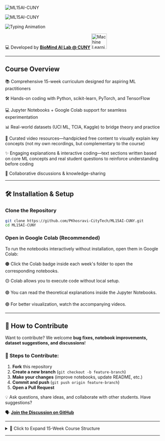 ![ML15AI-CUNY](https://img.shields.io/badge/ML15AI--CUNY-Master%20Machine%20Learning%20in%2015%20Weeks-007BFF?style=for-the-badge&logo=python&logoColor=F7A41D)


![ML15AI-CUNY](https://readme-typing-svg.herokuapp.com/?font=Fira+Code&size=22&pause=1000&color=F7A41D&width=700&lines=ML15AI-CUNY%3A+Master+Machine+Learning+in+15+Weeks%21)


![Typing Animation](https://readme-typing-svg.herokuapp.com/?font=Fira+Code&size=22&pause=1000&color=00C8A3&width=900&lines=ML+course+blending+theory%2C+coding%2C+and+real-world+applications.)

💻 Developed by **[BioMind AI Lab @ CUNY](https://sites.google.com/view/biomind-ai-lab)** <img src="https://upload.wikimedia.org/wikipedia/commons/6/64/Dall-e_3_%28jan_%2724%29_artificial_intelligence_icon.png" alt="Machine Learning Icon" width="50"/>

---

## Course Overview  

📚 Comprehensive 15-week curriculum designed for aspiring ML practitioners

🛠️ Hands-on coding with Python, scikit-learn, PyTorch, and TensorFlow

💻 Jupyter Notebooks + Google Colab support for seamless experimentation

📊 Real-world datasets (UCI ML, TCIA, Kaggle) to bridge theory and practice

🎥 Curated video resources—handpicked free content to visually explain key concepts (not my own recordings, but complementary to the course)

✨ Engaging explanations & interactive coding—text sections written based on core ML concepts and real student questions to reinforce understanding before coding

🤝 Collaborative discussions & knowledge-sharing

---

## 🛠 Installation & Setup  
### **Clone the Repository**
```bash
git clone https://github.com/PKhosravi-CityTech/ML15AI-CUNY.git
cd ML15AI-CUNY
```
### Open in Google Colab (Recommended)
To run the notebooks interactively without installation, open them in Google Colab:

🟠 Click the Colab badge inside each week's folder to open the corresponding notebooks.

🟡 Colab allows you to execute code without local setup.

🟢 You can read the theoretical explanations inside the Jupyter Notebooks.

🟣 For better visualization, watch the accompanying videos.

---

## 🤝 How to Contribute

Want to contribute? We welcome **bug fixes, notebook improvements, dataset suggestions, and discussions**!

### 📝 Steps to Contribute:
1. **Fork** this repository  
2. **Create a new branch** (`git checkout -b feature-branch`)  
3. **Make your changes** (improve notebooks, update README, etc.)  
4. **Commit and push** (`git push origin feature-branch`)  
5. **Open a Pull Request**  

💡 Ask questions, share ideas, and collaborate with other students. Have suggestions? 

🗣 **[Join the Discussion on GitHub](https://github.com/PKhosravi-CityTech/ML15AI-CUNY/discussions)** 

---

<details>
  <summary>📅 Click to Expand 15-Week Course Structure</summary>

| **Week** | **Topic** | **Key Concepts & Hands-On** |
|---------|----------|---------------------------|
| 🟠 **Week 01** | 🔥 Introduction to ML & AI | Types of ML (Supervised, Unsupervised, RL), AI vs. ML, Learning Paradigms |
| 🟡 **Week 02** | 📊 Regression Techniques | Linear & Logistic Regression, Loss Functions, Bias-Variance Tradeoff |
| 🟢 **Week 03** | 🌲 Decision Trees & Ensemble Methods | CART, Random Forests, Gradient Boosting (XGBoost, LightGBM) |
| 🔵 **Week 04** | 🎯 SVMs & Kernel Methods | Large Margin Classifiers, Soft/Hard Margins, Kernel Trick |
| 🟣 **Week 05** | 🔗 Clustering & Unsupervised Learning | K-Means, Hierarchical Clustering, DBSCAN, Silhouette Score |
| 🔴 **Week 06** | ✂️ Dimensionality Reduction & Visualization | PCA, LDA, t-SNE, UMAP, Feature Selection vs. Extraction |
| ⚫ **Week 07** | 📌 Probabilistic & Bayesian Learning | Naive Bayes, Gaussian Mixture Models, Bayesian Inference |
| ⚪ **Week 08** | 🧠 Neural Networks Foundations | Perceptron, Feedforward Networks, Backpropagation, PyTorch Implementation |
| 🏆 **Week 09** | 🖼️ Deep Learning for Vision (CNNs) | Convolutions, Pooling, Architectures (LeNet, ResNet), Transfer Learning |
| 🎙 **Week 10** | 📖 NLP Fundamentals & Attention | Word Embeddings (Word2Vec, GloVe), RNNs, Seq2Seq, Basic Attention Mechanism |
| 🤖 **Week 11** | 🚀 Transformers & Large Language Models (LLMs) | Self-Attention, BERT, GPT, Fine-tuning, Prompt Engineering |
| 🎮 **Week 12** | 🕹 Reinforcement Learning | Markov Decision Processes, Q-Learning, Policy Gradients, OpenAI Gym |
| 🌐 **Week 13** | 🔍 Explainable AI & Ethics | SHAP, LIME, Grad-CAM, Model Bias, Fairness, Accountability, AI Policy |
| 🧠 **Week 14** | 🤝 Multimodal & Foundation Models | CLIP, DALL·E, Multimodal Transformers, Cross-modal Representations |
| 🎓 **Week 15** | 📚 Research Trends & Capstone Projects | Student Presentations, Recent Advances (AutoML, Federated Learning, Causal Inference, Continual Learning), VC Theory & Generalization Bounds



</details>

---



